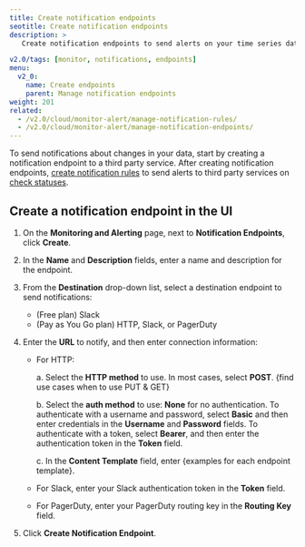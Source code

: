 ```yaml
---
title: Create notification endpoints
seotitle: Create notification endpoints
description: >
   Create notification endpoints to send alerts on your time series data.

v2.0/tags: [monitor, notifications, endpoints]
menu:
  v2_0:
    name: Create endpoints
    parent: Manage notification endpoints
weight: 201
related:
  - /v2.0/cloud/monitor-alert/manage-notification-rules/
  - /v2.0/cloud/monitor-alert/manage-notification-endpoints/
---
```


To send notifications about changes in your data, start by creating a notification endpoint to a third party service. After creating notification endpoints, [create notification rules](/v2.0/cloud/monitor-alert/manage-notification-rules/create-notification-rules) to send alerts to third party services on [check statuses](/v2.0/cloud/monitor-alert/manage-checks/create-checks).

## Create a notification endpoint in the UI

1. On the **Monitoring and Alerting** page, next to **Notification Endpoints**, click **Create**.
2. In the **Name** and **Description** fields, enter a name and description for the endpoint.
3. From the **Destination** drop-down list, select a destination endpoint to send notifications:
   - (Free plan) Slack
   - (Pay as You Go plan) HTTP, Slack, or PagerDuty
4. Enter the **URL** to notify, and then enter connection information:

   - For HTTP:
     
        a. Select the **HTTP method** to use. In most cases, select **POST**. {find use cases when to use PUT & GET}
        
        b. Select the **auth method** to use: **None** for no authentication. To authenticate with a username and password, select **Basic** and then enter credentials in the **Username** and **Password** fields. To authenticate with a token, select **Bearer**, and then enter the authentication token in the **Token** field.
        
        c. In the **Content Template** field, enter {examples for each endpoint template}.
        
    - For Slack, enter your Slack authentication token in the **Token** field.
    - For PagerDuty, enter your PagerDuty routing key in the **Routing Key** field.

5. Click **Create Notification Endpoint**.
